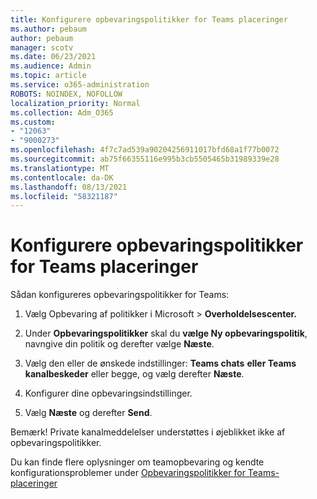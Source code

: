```yaml
---
title: Konfigurere opbevaringspolitikker for Teams placeringer
ms.author: pebaum
author: pebaum
manager: scotv
ms.date: 06/23/2021
ms.audience: Admin
ms.topic: article
ms.service: o365-administration
ROBOTS: NOINDEX, NOFOLLOW
localization_priority: Normal
ms.collection: Adm_O365
ms.custom:
- "12063"
- "9000273"
ms.openlocfilehash: 4f7c7ad539a90204256911017bfd68a1f77b0072
ms.sourcegitcommit: ab75f66355116e995b3cb5505465b31989339e28
ms.translationtype: MT
ms.contentlocale: da-DK
ms.lasthandoff: 08/13/2021
ms.locfileid: "58321187"
---
```

# <a name="configure-retention-policies-for-teams-locations"></a>Konfigurere opbevaringspolitikker for Teams placeringer

Sådan konfigureres opbevaringspolitikker for Teams:

1. Vælg Opbevaring af politikker i Microsoft  >  **Overholdelsescenter.**

1. Under **Opbevaringspolitikker** skal du **vælge Ny opbevaringspolitik**, navngive din politik og derefter vælge **Næste**.

1. Vælg den eller de ønskede indstillinger: **Teams chats** **eller Teams kanalbeskeder** eller begge, og vælg derefter **Næste**.

1. Konfigurer dine opbevaringsindstillinger. 

1. Vælg **Næste** og derefter **Send**.

Bemærk! Private kanalmeddelelser understøttes i øjeblikket ikke af opbevaringspolitikker.

Du kan finde flere oplysninger om teamopbevaring og kendte konfigurationsproblemer under [Opbevaringspolitikker for Teams-placeringer](https://docs.microsoft.com/microsoft-365/compliance/create-retention-policies#retention-policy-for-teams-locations)

